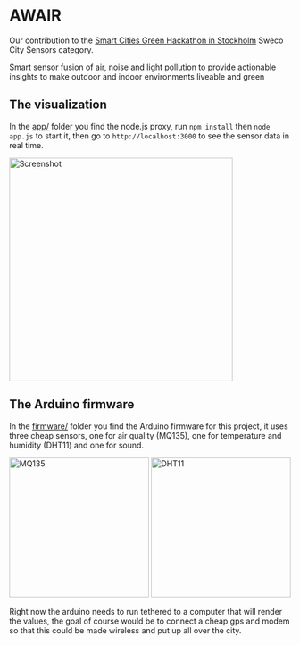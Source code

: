 # AWAIR

Our contribution to the [Smart Cities Green Hackathon in Stockholm](http://smartcities.greenhackathon.com/) Sweco City Sensors category.

Smart sensor fusion of  air, noise and light pollution to provide actionable insights to make outdoor and indoor environments liveable and green

## The visualization

In the [app/](app/) folder you find the node.js proxy, run `npm install` then `node app.js` to start it, then go to `http://localhost:3000` to see the sensor data in real time.

<img src="https://raw.githubusercontent.com/possan/smartcitiesgreenhackathon/master/doc/screenshot.png" width="400" alt="Screenshot" />



## The Arduino firmware

In the [firmware/](firmware/) folder you find the Arduino firmware for this project, it uses three cheap sensors, one for air quality (MQ135), one for temperature and humidity (DHT11) and one for sound.

<img src="https://raw.githubusercontent.com/possan/smartcitiesgreenhackathon/master/doc/mq135.jpg" width="250" alt="MQ135" /> <img src="https://raw.githubusercontent.com/possan/smartcitiesgreenhackathon/master/doc/dht11.jpg" width="250" alt="DHT11" />

Right now the arduino needs to run tethered to a computer that will render the values, the goal of course would be to connect a cheap gps and modem so that this could be made wireless and put up all over the city.
